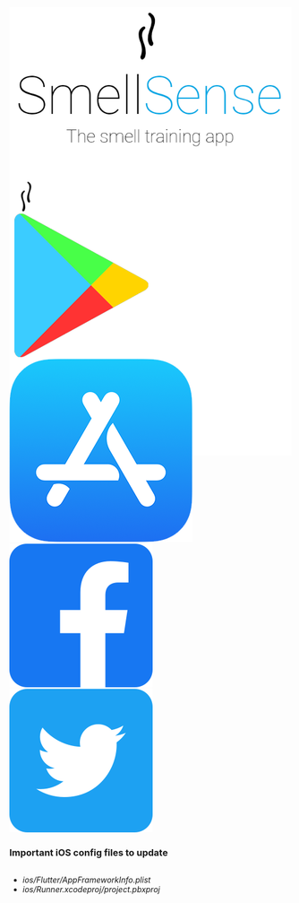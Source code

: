 <div style="background: white; height: 800px; display: flex; flex-direction: column;">
<img src="https://github.com/mattgoespro/public-resources/blob/master/images/SmellSense/Banner.png?raw=true" style="align-self: center;"></img>
<p style="text-align: center; color: black; font-size: 24px;">
<a href="https://play.google.com/store/apps/details?id=za.co.smellsense"></a>
</p>
<img style="width: 60px; height: 60px;" src="https://github.com/mattgoespro/public-resources/blob/master/images/SmellSense/Logo.png?raw=true"></img>
<a href="https://play.google.com/store/apps/details?id=za.co.smellsense&hl=en_US&gl=US" style="vertical-align: middle;">
<img class="app-store-icon" src="https://github.com/mattgoespro/public-resources/blob/master/images/logos/google-play.png?raw=true">
</a>
<a href="https://twitter.com/smellsense" style="vertical-align: middle;">
<img class="app-store-icon" src="https://github.com/mattgoespro/public-resources/blob/master/images/logos/ios-app-store.png?raw=true">
</a>
<a href="https://facebook.com/pages/category/Product-Service/SmellSense-345235540113222/">
<img class="social-icon" src="https://github.com/mattgoespro/public-resources/blob/master/images/logos/facebook.png?raw=true">
</a>
<a href="https://twitter.com/smellsense">
<img class="social-icon" src="https://github.com/mattgoespro/public-resources/blob/master/images/logos/twitter.png?raw=true">
</a>

### Important iOS config files to update

- _ios/Flutter/AppFrameworkInfo.plist_
- _ios/Runner.xcodeproj/project.pbxproj_
